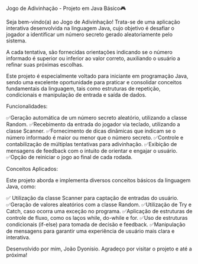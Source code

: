 Jogo de Adivinhação - Projeto em Java Básico🎮

 Seja bem-vindo(a) ao Jogo de Adivinhação! Trata-se de uma aplicação interativa desenvolvida na linguagem Java, cujo objetivo é desafiar o jogador a identificar um número secreto gerado aleatoriamente pelo sistema. 

 A cada tentativa, são fornecidas orientações indicando se o número informado é superior ou inferior ao valor correto, auxiliando o usuário a refinar suas próximas escolhas.

 Este projeto é especialmente voltado para iniciante em programação Java, sendo uma excelente oportunidade para praticar e consolidar conceitos fundamentais da linguagem, tais como estruturas de repetição, condicionais e manipulação de entrada e saída de dados.

Funcionalidades:

 ✅Geração automática de um número secreto aleatório, utilizando a classe Random.
 ✅Recebimento da entrada do jogador via teclado, utilizando a classe Scanner.
 ✅Fornecimento de dicas dinâmicas que indicam se o número informado é maior ou menor que o número secreto.
 ✅Controle e contabilização de múltiplas tentativas para adivinhação.
 ✅Exibição de mensagens de feedback com o intuito de orientar e engajar o usuário.
 ✅Opção de reiniciar o jogo ao final de cada rodada.

Conceitos Aplicados:

Este projeto aborda e implementa diversos conceitos básicos da linguagem Java, como:

 ✅ Utilização da classe Scanner para captação de entradas do usuário.
 ✅Geração de valores aleatórios com a classe Random.
 ✅Utilização de Try e Catch, caso ocorra uma exceção no programa.
 ✅Aplicação de estruturas de controle de fluxo, como os laços while, do-while e for.
 ✅Uso de estruturas condicionais (if-else) para tomada de decisão e feedback.
 ✅Manipulação de mensagens para garantir uma experiência de usuário mais clara e interativa.

 Desenvolvido por mim, João Dyonisio. Agradeço por visitar o projeto e até a próxima!
